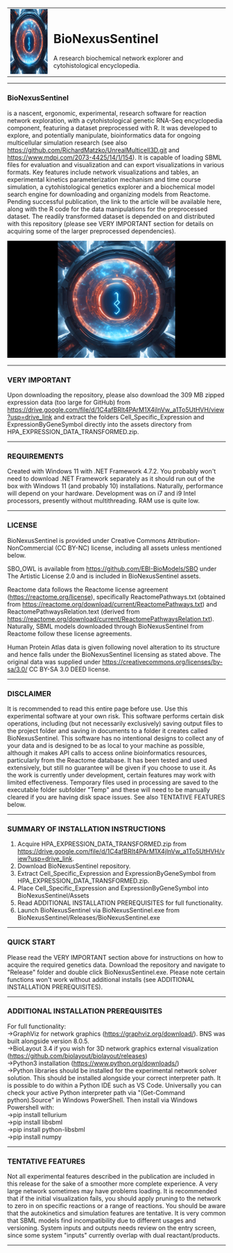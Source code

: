 <table>
<tr>
<td><img src="BioNexusSentinel/BioNexusSentinel.jpg" alt="BioNexus Sentinel Image" width="150" height="150"/></td>
<td><h1>BioNexusSentinel</h1>A research biochemical network explorer and cytohistological encyclopedia.</td>
</tr>
</table>

---

### **BioNexusSentinel**<br>
is a nascent, ergonomic, experimental, research software for reaction network exploration, with a cytohistological genetic RNA-Seq encyclopedia component, featuring a dataset preprocessed with R. It was developed to explore, and potentially manipulate, bioinformatics data for ongoing multicellular simulation research (see also https://github.com/RichardMatzko/UnrealMulticell3D.git and https://www.mdpi.com/2073-4425/14/1/154). It is capable of loading SBML files for evaluation and visualization and can export visualizations in various formats. Key features include network visualizations and tables, an experimental kinetics parameterization mechanism and time course simulation, a cytohistological genetics explorer and a biochemical model search engine for downloading and organizing models from Reactome. Pending successful publication, the link to the article will be available here, along with the R code for the data manipulations for the preprocessed dataset. The readily transformed dataset is depended on and distributed with this repository (please see VERY IMPORTANT section for details on acquiring some of the larger preprocessed dependencies).

![BioNexusSentinel Demo](BioNexusSentinel/BioNexusSentinel_Demo.gif)

---

### **VERY IMPORTANT**<br>
Upon downloading the repository, please also download the 309 MB zipped expression data (too large for GitHub) from https://drive.google.com/file/d/1C4afBRIt4PArM1X4jlnVw_a1To5UtHVH/view?usp=drive_link and extract the folders Cell_Specific_Expression and ExpressionByGeneSymbol directly into the assets directory from HPA_EXPRESSION_DATA_TRANSFORMED.zip.

---

### **REQUIREMENTS**<br>
Created with Windows 11 with .NET Framework 4.7.2. You probably won't need to download .NET Framework separately as it should run out of the box with Windows 11 (and probably 10) installations. Naturally, performance will depend on your hardware. Development was on i7 and i9 Intel processors, presently without multithreading. RAM use is quite low.

---

### **LICENSE**<br>
BioNexusSentinel is provided under Creative Commons Attribution-NonCommercial (CC BY-NC) license, including all assets unless mentioned below.

SBO_OWL is available from https://github.com/EBI-BioModels/SBO under The Artistic License 2.0 and is included in BioNexusSentinel assets.

Reactome data follows the Reactome license agreement (https://reactome.org/license), specifically ReactomePathways.txt (obtained from https://reactome.org/download/current/ReactomePathways.txt) and ReactomePathwaysRelation.text (derived from https://reactome.org/download/current/ReactomePathwaysRelation.txt). Naturally, SBML models downloaded through BioNexusSentinel from Reactome follow these license agreements.

Human Protein Atlas data is given following novel alteration to its structure and hence falls under the BioNexusSentinel licensing as stated above. The original data was supplied under https://creativecommons.org/licenses/by-sa/3.0/ CC BY-SA 3.0 DEED license.

---

### **DISCLAIMER**<br>
It is recommended to read this entire page before use. Use this experimental software at your own risk. This software performs certain disk operations, including (but not necessarily exclusively) saving output files to the project folder and saving in documents to a folder it creates called BioNexusSentinel. This software has no intentional designs to collect any of your data and is designed to be as local to your machine as possible, although it makes API calls to access online bioinformatics resources, particularly from the Reactome database. It has been tested and used extensively, but still no guarantee will be given if you choose to use it. As the work is currently under development, certain features may work with limited effectiveness. Temporary files used in processing are saved to the executable folder subfolder "Temp" and these will need to be manually cleared if you are having disk space issues. See also TENTATIVE FEATURES below.

---

### **SUMMARY OF INSTALLATION INSTRUCTIONS**<br>
1. Acquire HPA_EXPRESSION_DATA_TRANSFORMED.zip from https://drive.google.com/file/d/1C4afBRIt4PArM1X4jlnVw_a1To5UtHVH/view?usp=drive_link.
2. Download BioNexusSentinel repository.
3. Extract Cell_Specific_Expression and ExpressionByGeneSymbol from HPA_EXPRESSION_DATA_TRANSFORMED.zip.
4. Place Cell_Specific_Expression and ExpressionByGeneSymbol into BioNexusSentinel/Assets
5. Read ADDITIONAL INSTALLATION PREREQUISITES for full functionality.
6. Launch BioNexusSentinel via BioNexusSentinel.exe from BioNexusSentinel/Releases/BioNexusSentinel.exe

---

### **QUICK START**<br>
Please read the VERY IMPORTANT section above for instructions on how to acquire the required genetics data. Download the repository and navigate to "Release" folder and double click BioNexusSentinel.exe. Please note certain functions won't work without additional installs (see ADDITIONAL INSTALLATION PREREQUISITES).

---

### **ADDITIONAL INSTALLATION PREREQUISITES**<br>
For full functionality:<br>
->GraphViz for network graphics (https://graphviz.org/download/). BNS was built alongside version 8.0.5.<br>
->BioLayout 3.4 if you wish for 3D network graphics external visualization (https://github.com/biolayout/biolayout/releases)<br>
->Python3 installation (https://www.python.org/downloads/)<br>
->Python libraries should be installed for the experimental network solver solution. This should be installed alongside your correct interpreter path. It is possible to do within a Python IDE such as VS Code. Universally you can check your active Python interpreter path via "(Get-Command python).Source" in Windows PowerShell. Then install via Windows Powershell with:<br>
	->pip install tellurium<br>
	->pip install libsbml<br>
	->pip install python-libsbml<br>
	->pip install numpy<br>
 
 ---

### **TENTATIVE FEATURES**<br>
Not all experimental features described in the publication are included in this release for the sake of a smoother more complete experience. A very large network sometimes may have problems loading. It is recommended that if the initial visualization fails, you should apply pruning to the network to zero in on specific reactions or a range of reactions. You should be aware that the autokinetics and simulation features are tentative. It is very common that SBML models find incompatibility due to different usages and versioning. System inputs and outputs needs review on the entry screen, since some system "inputs" currently overlap with dual reactant/products.

---
